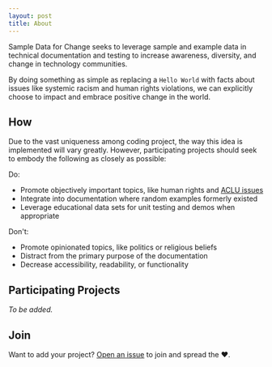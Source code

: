 ```yaml
---
layout: post
title: About
---
```


Sample Data for Change seeks to leverage sample and example data in
technical documentation and testing to increase awareness, diversity, and change in technology communities.

By doing something as simple as replacing a `Hello World` with facts about issues like systemic racism and human rights violations, we can explicitly choose to impact and embrace positive change in the world.

## How

Due to the vast uniqueness among coding project, the way this
idea is implemented will vary greatly. However, participating projects
should seek to embody the following as closely as possible:

Do:

* Promote objectively important topics, like human rights and [ACLU issues][aclu]
* Integrate into documentation where random examples formerly existed
* Leverage educational data sets for unit testing and demos when appropriate

Don't:

* Promote opinionated topics, like politics or religious beliefs
* Distract from the primary purpose of the documentation
* Decrease accessibility, readability, or functionality

## Participating Projects

*To be added.*

## Join

Want to add your project? [Open an issue][issue] to join and spread the :heart:.

[issue]: https://github.com/LowlyDBA/sampledataforchange/issues
[aclu]: https://www.aclu.org/